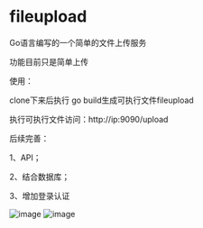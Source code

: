 # fileupload

Go语言编写的一个简单的文件上传服务

功能目前只是简单上传

使用：

clone下来后执行 go build生成可执行文件fileupload

执行可执行文件访问：http://ip:9090/upload

后续完善：

1、API；

2、结合数据库；

3、增加登录认证

![image](https://github.com/Ysach/fileupload/static/img/file.png)
![image](https://github.com/Ysach/fileupload/static/img/login.png)
